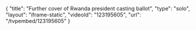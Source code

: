 {
    "title": "Further cover of Rwanda president casting ballot",
    "type": "solo",
    "layout": "iframe-static",
    "videoId": "123195605",
    "url": "\/tvpembed\/123195605"
}
